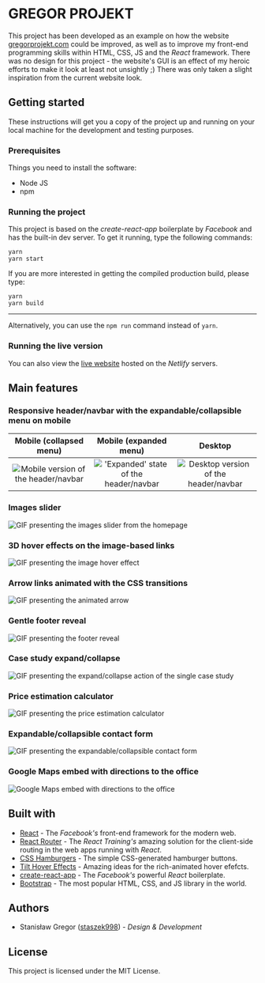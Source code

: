 # GREGOR PROJEKT

This project has been developed as an example on how the website [gregorprojekt.com](http://gregorprojekt.com/) could be improved, as well as to improve my front-end programming skills within HTML, CSS, JS and the _React_ framework. There was no design for this project - the website's GUI is an effect of my heroic efforts to make it look at least not unsightly ;)
There was only taken a slight inspiration from the current website look.

## Getting started

These instructions will get you a copy of the project up and running on your local machine for the development and testing purposes.

### Prerequisites

Things you need to install the software:

- Node JS
- npm

### Running the project

This project is based on the _create-react-app_ boilerplate by _Facebook_ and has the built-in dev server. To get it running, type the following commands:

```
yarn
yarn start
```

If you are more interested in getting the compiled production build, please type:

```
yarn
yarn build
```

---

Alternatively, you can use the `npm run` command instead of `yarn`.

### Running the live version

You can also view the [live website](https://gregor-projekt.netlify.com/) hosted on the _Netlify_ servers.

## Main features

### Responsive header/navbar with the expandable/collapsible menu on mobile

|                               Mobile (collapsed menu)                               |                                Mobile (expanded menu)                                |                                  Desktop                                   |
| :---------------------------------------------------------------------------------: | :----------------------------------------------------------------------------------: | :------------------------------------------------------------------------: |
| ![Mobile version of the header/navbar](./screenshots/navbar--mobile--collapsed.jpg) | !['Expanded' state of the header/navbar](./screenshots/navbar--mobile--expanded.jpg) | ![Desktop version of the header/navbar](./screenshots/navbar--desktop.jpg) |

### Images slider

![GIF presenting the images slider from the homepage](./screenshots/slider.gif)

### 3D hover effects on the image-based links

![GIF presenting the image hover effect](./screenshots/image-hover-effect.gif)

### Arrow links animated with the CSS transitions

![GIF presenting the animated arrow](./screenshots/animated-arrow.gif)

### Gentle footer reveal

![GIF presenting the footer reveal](./screenshots/revealing-footer.gif)

### Case study expand/collapse

![GIF presenting the expand/collapse action of the single case study](./screenshots/project-collapse.gif)

### Price estimation calculator

![GIF presenting the price estimation calculator](./screenshots/calculator.gif)

### Expandable/collapsible contact form

![GIF presenting the expandable/collapsible contact form](./screenshots/modals/message.gif)

### Google Maps embed with directions to the office

![Google Maps embed with directions to the office](./screenshots/modals/google-maps.jpg)

## Built with

- [React](https://reactjs.org/) - The _Facebook's_ front-end framework for the modern web.
- [React Router](https://reacttraining.com/react-router/) - The _React Training's_ amazing solution for the client-side routing in the web apps running with _React_.
- [CSS Hamburgers](https://jonsuh.com/hamburgers/) - The simple CSS-generated hamburger buttons.
- [Tilt Hover Effects](https://tympanus.net/codrops/2016/11/23/tilt-hover-effects/) - Amazing ideas for the rich-animated hover efefcts.
- [create-react-app](https://github.com/facebook/create-react-app) - The _Facebook's_ powerful _React_ boilerplate.
- [Bootstrap](https://getbootstrap.com/) - The most popular HTML, CSS, and JS library in the world.

## Authors

- Stanisław Gregor ([staszek998](https://github.com/staszek998)) - _Design & Development_

## License

This project is licensed under the MIT License.
